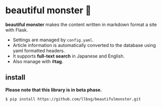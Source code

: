 # beautiful monster 🐩 

**beautiful monster** makes the content written in markdown format a site with Flask.
- Settings are managed by `config.yaml`. 
- Article information is automatically converted to the database using yaml formatted headers.
- It supports **full-text search** in Japanese and English.
- Also manage with #**tag**.


## install

**Please note that this library is in beta phase.**

```
$ pip install https://github.com/llbxg/beautifulmonster.git
```
